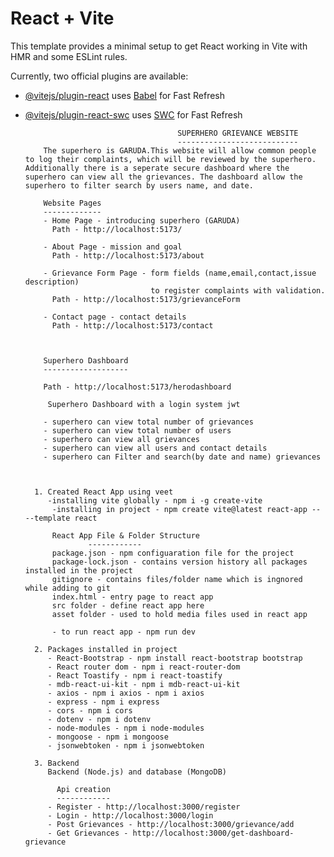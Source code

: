 # React + Vite

This template provides a minimal setup to get React working in Vite with HMR and some ESLint rules.

Currently, two official plugins are available:

- [@vitejs/plugin-react](https://github.com/vitejs/vite-plugin-react/blob/main/packages/plugin-react/README.md) uses [Babel](https://babeljs.io/) for Fast Refresh
- [@vitejs/plugin-react-swc](https://github.com/vitejs/vite-plugin-react-swc) uses [SWC](https://swc.rs/) for Fast Refresh




                                        SUPERHERO GRIEVANCE WEBSITE
                                        ---------------------------
          The superhero is GARUDA.This website will allow common people to log their complaints, which will be reviewed by the superhero. Additionally there is a seperate secure dashboard where the superhero can view all the grievances. The dashboard allow the superhero to filter search by users name, and date.

          Website Pages
          -------------
          - Home Page - introducing superhero (GARUDA)
            Path - http://localhost:5173/

          - About Page - mission and goal
            Path - http://localhost:5173/about

          - Grievance Form Page - form fields (name,email,contact,issue description)
                                  to register complaints with validation.
            Path - http://localhost:5173/grievanceForm

          - Contact page - contact details
            Path - http://localhost:5173/contact



          Superhero Dashboard
          -------------------

          Path - http://localhost:5173/herodashboard

           Superhero Dashboard with a login system jwt

          - superhero can view total number of grievances
          - superhero can view total number of users
          - superhero can view all grievances
          - superhero can view all users and contact details
          - superhero can Filter and search(by date and name) grievances



        1. Created React App using veet
           -installing vite globally - npm i -g create-vite
            -installing in project - npm create vite@latest react-app -- --template react

            React App File & Folder Structure
                    ------------
            package.json - npm configuaration file for the project
            package-lock.json - contains version history all packages installed in the project
            gitignore - contains files/folder name which is ingnored while adding to git
            index.html - entry page to react app
            src folder - define react app here
            asset folder - used to hold media files used in react app

            - to run react app - npm run dev

        2. Packages installed in project
           - React-Bootstrap - npm install react-bootstrap bootstrap
           - React router dom - npm i react-router-dom
           - React Toastify - npm i react-toastify
           - mdb-react-ui-kit - npm i mdb-react-ui-kit
           - axios - npm i axios - npm i axios
           - express - npm i express
           - cors - npm i cors
           - dotenv - npm i dotenv
           - node-modules - npm i node-modules
           - mongoose - npm i mongoose
           - jsonwebtoken - npm i jsonwebtoken

        3. Backend
           Backend (Node.js) and database (MongoDB)

             Api creation
             ------------
           - Register - http://localhost:3000/register
           - Login - http://localhost:3000/login
           - Post Grievances - http://localhost:3000/grievance/add
           - Get Grievances - http://localhost:3000/get-dashboard-grievance


        